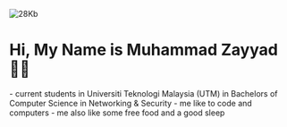 
![28Kb](https://github.com/Tez0ice/Tez0ice/assets/104410321/3ccd4662-7610-4c6c-923e-49aa0e541e65)
<h1>Hi, My Name is Muhammad Zayyad 👾👾</h1>
-  current students in Universiti Teknologi Malaysia (UTM) in Bachelors of Computer Science in Networking & Security
-  me like to code and computers 
-  me also like some free food and a good sleep

<!---
Tez0ice/Tez0ice is a ✨ special ✨ repository because its `README.md` (this file) appears on your GitHub profile.
You can click the Preview link to take a look at your changes.
--->
